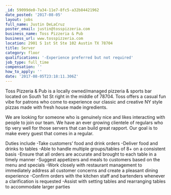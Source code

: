 ```yaml
---
_id: 59099de0-7a34-11e7-8fc5-a32b84421962
date_posted: '2017-08-05'
layout: jobs
full_name: Justin DeLaCruz
poster_email: justin@tosspizzeria.com
business_name: Toss Pizzeria & Pub
business_url: www.tosspizzeria.com
location: 2901 S 1st St Ste 102 Austin TX 78704
title: Server
category: floor
qualifications: '-Experience preferred but not required'
job_type: full_time
compensation: ''
how_to_apply: ''
date: '2017-08-05T23:18:11.306Z'
---
```

Toss Pizzeria & Pub is a locally owned/managed pizzeria & sports bar located on South 1st St right in the middle of 78704. Toss offers a casual fun vibe for patrons who come to experience our classic and creative NY style pizzas made with fresh house made ingredients. 

We are looking for someone who is genuinely nice and likes interacting with people to join our team. We have an ever growing clientele of regulars who tip very well for those servers that can build great rapport. Our goal is to make every guest that comes in a regular. 

Duties include 
-Take customers’ food and drink orders
-Deliver food and drinks to tables
-Able to handle multiple groups/tables of 8+ on a consistent basis
-Ensure that all orders are accurate and brought to each table in a timely manner
-Suggest appetizers and meals to customers based on the menu and specials
-Work closely with restaurant management to immediately address all customer concerns and create a pleasant dining experience
-Confirm orders with the kitchen staff and bartenders whenever a clarification is requested
-Assist with setting tables and rearranging tables to accommodate larger parties
